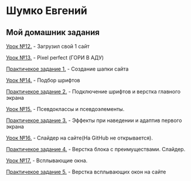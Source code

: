 # Шумко Евгений
## Мой домашник задания

[Урок №12.](https://yoyoproduct.github.io/lesson-12/index.html "Моя готовая домашка") - Загрузил свой 1 сайт


[Урок №13.](https://yoyoproduct.github.io/lesson%20-%2013/index.html ) - Pixel perfect (ГОРИ В АДУ)


[Практичекое задание 1.](https://yoyoproduct.github.io/Practic-lesson/index.html ) - Создание шапки сайта


[Урок №14.](https://yoyoproduct.github.io/lesson-14/index.html) - Подбор шрифтов


[Практичекое задание 2.](https://yoyoproduct.github.io/lesson-15/index.html) - Подключение шрифтов и верстка главного экрана


[Урок №15.](https://yoyoproduct.github.io/%D0%A3%D1%80%D0%BE%D0%BA%2015/index.html) - Псевдоклассы и псевдоэлементы.


[Практичекое задание 3.](https://yoyoproduct.github.io/Practic-lesson-3/index.html) - Эффекты при наведении и адаптив первого экрана


[Урок №16.](https://yoyoproduct.github.io/%D0%A3%D1%80%D0%BE%D0%BA%2016/index.html) - Слайдер на сайте(На GitHub не открывается).


[Практичекое задание 4.](http://yoyoproduct.github.io/%D0%9F%D1%80%D0%B0%D0%BA%D1%82%D0%B8%D0%BA%D0%B0.%20%D0%A7%D0%B0%D1%81%D1%82%D1%8C%204./%D0%90%D1%80%D1%85%D0%B8%D0%B2.zip) - Верстка блока с преимуществами. Слайдер.


[Урок №17.](https://yoyoproduct.github.io/%D0%A3%D1%80%D0%BE%D0%BA%2017/index.html) - Всплывающие окна.


[Практичекое задание 5.](http://http://yoyoproduct.github.io/%D0%9F%D1%80%D0%B0%D0%BA%D1%82%D0%B8%D0%BA%D0%B0.%20%D0%A7%D0%B0%D1%81%D1%82%D1%8C%205./%D0%90%D1%80%D1%85%D0%B8%D0%B2.zip) - Верстка всплывающих окон на сайте



